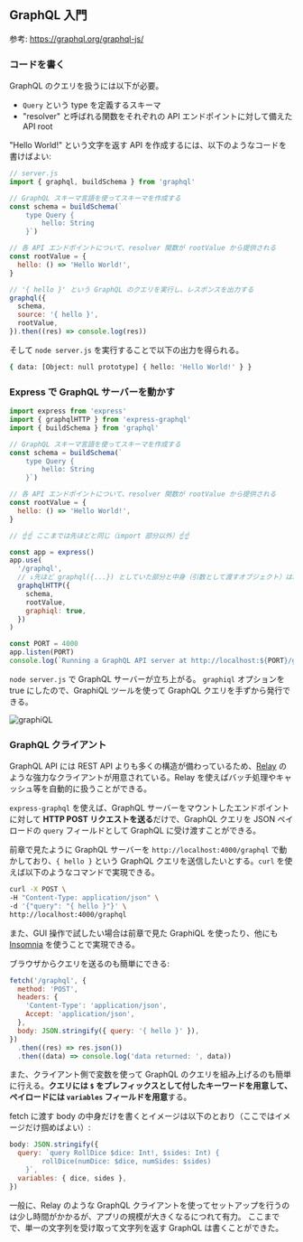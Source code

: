 ## GraphQL 入門

参考: https://graphql.org/graphql-js/

### コードを書く

GraphQL のクエリを扱うには以下が必要。

- `Query` という type を定義するスキーマ
- "resolver" と呼ばれる関数をそれぞれの API エンドポイントに対して備えた API root

"Hello World!" という文字を返す API を作成するには、以下のようなコードを書けばよい:

```js
// server.js
import { graphql, buildSchema } from 'graphql'

// GraphQL スキーマ言語を使ってスキーマを作成する
const schema = buildSchema(`
    type Query {
        hello: String
    }`)

// 各 API エンドポイントについて、resolver 関数が rootValue から提供される
const rootValue = {
  hello: () => 'Hello World!',
}

// '{ hello }' という GraphQL のクエリを実行し、レスポンスを出力する
graphql({
  schema,
  source: '{ hello }',
  rootValue,
}).then((res) => console.log(res))
```

そして `node server.js` を実行することで以下の出力を得られる。

```sh
{ data: [Object: null prototype] { hello: 'Hello World!' } }
```

### Express で GraphQL サーバーを動かす

```js
import express from 'express'
import { graphqlHTTP } from 'express-graphql'
import { buildSchema } from 'graphql'

// GraphQL スキーマ言語を使ってスキーマを作成する
const schema = buildSchema(`
    type Query {
        hello: String
    }`)

// 各 API エンドポイントについて、resolver 関数が rootValue から提供される
const rootValue = {
  hello: () => 'Hello World!',
}

// ☝️☝️ ここまでは先ほどと同じ（import 部分以外）☝️☝️

const app = express()
app.use(
  '/graphql',
  // ↓先ほど graphql({...}) としていた部分と中身（引数として渡すオブジェクト）はほぼ同じだが app.use の中で graphqlHTTP を使う
  graphqlHTTP({
    schema,
    rootValue,
    graphiql: true,
  })
)

const PORT = 4000
app.listen(PORT)
console.log(`Running a GraphQL API server at http://localhost:${PORT}/graphql`)
```

`node server.js` で GraphQL サーバーが立ち上がる。
`graphiql` オプションを true にしたので、GraphiQL ツールを使って GraphQL クエリを手ずから発行できる。

<img src="https://graphql.org/img/hello.png" alt="graphiQL">

### GraphQL クライアント

GraphQL API には REST API よりも多くの構造が備わっているため、[Relay](https://facebook.github.io/relay/) のような強力なクライアントが用意されている。Relay を使えばバッチ処理やキャッシュ等を自動的に扱うことができる。

`express-graphql` を使えば、GraphQL サーバーをマウントしたエンドポイントに対して **HTTP POST リクエストを送る**だけで、GraphQL クエリを JSON ペイロードの `query` フィールドとして GraphQL に受け渡すことができる。

前章で見たように GraphQL サーバーを `http://localhost:4000/graphql` で動かしており、`{ hello }` という GraphQL クエリを送信したいとする。`curl` を使えば以下のようなコマンドで実現できる。

```sh
curl -X POST \
-H "Content-Type: application/json" \
-d '{"query": "{ hello }"}' \
http://localhost:4000/graphql
```

また、GUI 操作で試したい場合は前章で見た GraphiQL を使ったり、他にも [Insomnia](https://github.com/getinsomnia/insomnia) を使うことで実現できる。

ブラウザからクエリを送るのも簡単にできる:

```js
fetch('/graphql', {
  method: 'POST',
  headers: {
    'Content-Type': 'application/json',
    Accept: 'application/json',
  },
  body: JSON.stringify({ query: '{ hello }' }),
})
  .then((res) => res.json())
  .then((data) => console.log('data returned: ', data))
```

また、クライアント側で変数を使って GraphQL のクエリを組み上げるのも簡単に行える。**クエリには `$` をプレフィックスとして付したキーワードを用意して、ペイロードには `variables` フィールドを用意**する。

fetch に渡す body の中身だけを書くとイメージは以下のとおり（ここではイメージだけ掴めばよい）:

```js
body: JSON.stringify({
  query: `query RollDice $dice: Int!, $sides: Int) {
        rollDice(numDice: $dice, numSides: $sides)
    }`,
  variables: { dice, sides },
})
```

一般に、Relay のような GraphQL クライアントを使ってセットアップを行うのは少し時間がかかるが、アプリの規模が大きくなるにつれて有力。
ここまでで、単一の文字列を受け取って文字列を返す GraphQL は書くことができた。